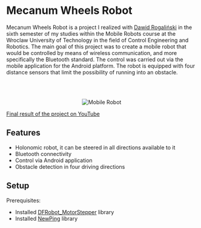 # Mecanum Wheels Robot

Mecanum Wheels Robot is a project I realized with [Dawid Rogaliński](https://github.com/dawidrogalinski) in the sixth semester of my studies within the Mobile Robots course at the Wroclaw University of Technology in the field of Control Engineering and Robotics. The main goal of this project was to create a mobile robot that would be controlled by means of wireless communication, and more specifically the Bluetooth standard. The control was carried out via the mobile application for the Android platform. The robot is equipped with four distance sensors that limit the possibility of running into an obstacle.

<br />
<br />

<p align="center">
  <img src="https://github.com/maciejkaniewski/Mecanum_Wheels_Robot/blob/main/images/mobile_robot_no_bg.png?raw=true" alt="Mobile Robot"/>
</p>

[Final result of the project on YouTube](https://www.youtube.com/watch?v=4yvmt_kOMKs&ab_channel=Kania)

## Features

- Holonomic robot, it can be steered in all directions available to it
- Bluetooth connectivity
- Control via Android application
- Obstacle detection in four driving directions

## Setup
Prerequisites:

- Installed [DFRobot_MotorStepper](https://pages.github.com/) library
- Installed  [NewPing](https://bitbucket.org/teckel12/arduino-new-ping/src/master/) library
